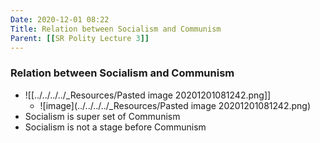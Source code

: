 ```yaml
---
Date: 2020-12-01 08:22
Title: Relation between Socialism and Communism
Parent: [[SR Polity Lecture 3]]
---
```


### Relation between Socialism and Communism
- ![[../../../../_Resources/Pasted image 20201201081242.png]]
	- ![image](../../../../_Resources/Pasted image 20201201081242.png)
- Socialism is super set of Communism
- Socialism is not a stage before Communism
